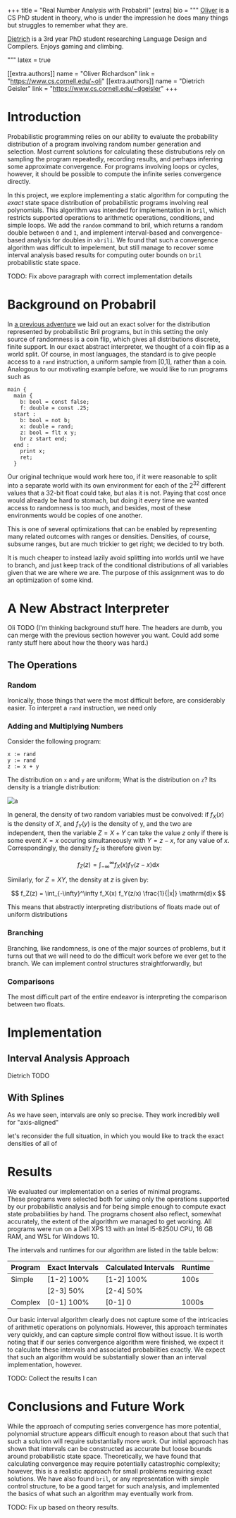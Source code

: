 +++
title = "Real Number Analysis with Probabril"
[extra]
bio = """
  [Oliver][] is a CS PhD student in theory, who is under the impression he does many things but struggles to remember what they are.

  [Dietrich][] is a 3rd year PhD student researching Language Design and Compilers.  Enjoys gaming and climbing.

[dietrich]: https://www.cs.cornell.edu/~dgeisler/
[oliver]: https://www.cs.cornell.edu/~oli
"""
latex = true

[[extra.authors]]
name = "Oliver Richardson"
link = "https://www.cs.cornell.edu/~oli"
[[extra.authors]]
name = "Dietrich Geisler"
link = "https://www.cs.cornell.edu/~dgeisler"
+++

# Introduction

Probabilistic programming relies on our ability to evaluate the probability distribution of a program involving random number generation and selection.
Most current solutions for calculating these distrubutions rely on sampling the program repeatedly, recording results, and perhaps inferring some approximate convergence.
For programs involving loops or cycles, however, it should be possible to compute the infinite series convergence directly.

In this project, we explore implementing a static algorithm for computing the _exact_ state space distribution of probabilistic programs involving real polynomials.
This algorithm was intended for implementation in `bril`, which restricts supported operations to arithmetic operations, conditions, and simple loops.
We add the `random` command to bril, which returns a random double between `0` and `1`, and implement interval-based and convergence-based analysis for doubles in `xbrili`.
We found that such a convergence algorithm was difficult to impelement, but still manage to recover some interval analysis based results for computing outer bounds on `bril` probabilistic state space.

TODO: Fix above paragraph with correct implementation details

# Background on Probabril

In [a previous adventure](probabril) we laid out an exact solver for the distribution represented by probabilistic Bril programs, but in this setting the only source of randomness is a coin flip, which gives all distributions discrete, finite support. In our exact abstract interpreter, we thought of a coin flip as a world split.
Of course, in most languages, the standard is to give people access to a `rand` instruction, a uniform sample from [0,1], rather than a coin. Analogous to our motivating example before, we would like to run programs such as

```
main {
  main {
    b: bool = const false;
    f: double = const .25;
  start :
    b: bool = not b;
    x: double = rand;
    z: bool = flt x y;
    br z start end;
  end :
    print x;
    ret;
  }
```

Our original technique would work here too, if it were reasonable to split into a separate world with its own environment for each of the $2^{32}$ different values that a 32-bit float could take, but alas it is not. Paying that cost once would already be hard to stomach, but doing it every time we wanted access to randomness is too much, and besides, most of these environments would be copies of one another.

This is one of several optimizations that can be enabled by representing many related outcomes with ranges or densities. Densities, of course, subsume ranges, but are much trickier to get right; we decided to try both.

It is much cheaper to instead lazily avoid splitting into worlds until we have to branch, and just keep track of the conditional distributions of all variables given that we are where we are.
The purpose of this assignment was to do an optimization of some kind.


[probabril]: https://www.cs.cornell.edu/courses/cs6120/2019fa/blog/probabril/
[float-bril]: https://www.cs.cornell.edu/courses/cs6120/2019fa/blog/floats-static-arrays/

# A New Abstract Interpreter

Oli TODO (I'm thinking background stuff here.  The headers are dumb, you can merge with the previous section however you want.  Could add some ranty stuff here about how the theory was hard.)

## The Operations

### Random

Ironically, those things that were the most difficult before, are considerably easier.
To interpret a `rand` instruction, we need only

### Adding and Multiplying Numbers

Consider the following program:

```
x := rand
y := rand
z := x + y
```

The distribution on `x` and `y` are uniform; What is the distribution on `z`? Its density is a triangle distribution:

![a]()

In general, the density of two random variables must be convolved: if $f_X(x)$ is the density of $X$, and $f_Y(y)$ is the density of y, and the two are independent, then the variable $Z = X + Y$ can take the value $z$ only if there is some event $X = x$ occuring simultaneously with $Y = z-x$, for any value of $x$. Correspondingly, the density $f_Z$ is therefore given by:

$$ f_Z(z) = \int_{-\infty}^\infty f_X(x) f_Y(z-x) \mathrm{d}x $$

Similarly, for $Z = XY$, the density at $z$ is given by:

$$ f_Z(z) = \int_{-\infty}^\infty f_X(x) f_Y(z/x) \frac{1}{|x|} \mathrm{d}x $$

This means that abstractly interpreting distributions of floats made out of uniform distributions

### Branching

Branching, like randomness, is one of the major sources of problems, but it turns out that we will need to do the difficult work before we ever get to the branch. We can implement control structures straightforwardly, but

### Comparisons

The most difficult part of the entire endeavor is interpreting the comparison between two floats.


# Implementation



## Interval Analysis Approach

Dietrich TODO

## With Splines

As we have seen, intervals are only so precise. They work incredibly well for "axis-aligned"

let's reconsider the full situation, in which you would like to track the exact densities of all of


# Results

We evaluated our implementation on a series of minimal programs.  
These programs were selected both for using only the operations supported by our probabilistic analysis and for being simple enough to compute exact state probabilities by hand.
The programs chosent also reflect, somewhat accurately, the extent of the algorithm we managed to get working.
All programs were run on a Dell XPS 13 with an Intel I5-8250U CPU, 16 GB RAM, and WSL for Windows 10.

The intervals and runtimes for our algorithm are listed in the table below:

|Program|Exact Intervals|Calculated Intervals|Runtime|
|---|---|---|---|
|Simple|\[1-2\] 100%|\[1-2\] 100%|100s|
||\[2-3\] 50%|\[2-4\] 50%||
|Complex|\[0-1\] 100%|\[0-1\] 0|1000s|

Our basic interval algorithm clearly does not capture some of the intricacies of arithmetic operations on polynomials.
However, this approach terminates very quickly, and can capture simple control flow without issue.
It is worth noting that if our series convergence algorithm were finished, we expect it to calculate these intervals and associated probabilities exactly.
We expect that such an algorithm would be substantially slower than an interval implementation, however.

TODO: Collect the results I can

# Conclusions and Future Work

While the approach of computing series convergence has more potential, polynomial structure appears difficult enough to reason about that such that such a solution will require substantially more work.
Our initial approach has shown that intervals can be constructed as accurate but loose bounds around probabilistic state space.
Theoretically, we have found that calculating convergence may require potentially catastrophic complexity; however, this is a realistic approach for small problems requiring exact solutions.
We have also found `bril`, or any representation with simple control structure, to be a good target for such analysis, and implemented the basics of what such an algorithm may eventually work from.

TODO: Fix up based on theory results.
